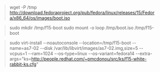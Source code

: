 > wget -P /tmp http://download.fedoraproject.org/pub/fedora/linux/releases/15/Fedora/x86_64/os/images/boot.iso

> sudo mkdir /tmp/f15-boot
> sudo mount -o loop /tmp/boot.iso /tmp/f15-boot

> sudo virt-install --noautoconsole --location=/tmp/f15-boot --name=as7-02 --disk /var/lib/libvirt/images/as7-02.img,size=5 --vcpus=1 --ram=1024 --os-type=linux --os-variant=fedora14 --extra-args="ks=http://people.redhat.com/~pmcdonou/src/ks/f15-white-rabbit-ks.cfg"
